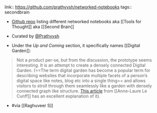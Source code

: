link:: https://github.com/prathyvsh/networked-notebooks
tags:: secondbrain

- [Github repo](https://github.com/prathyvsh/networked-notebooks) listing different networked notebooks aka [[Tools for Thought]] aka [[Second Brain]]

- Curated by [@Prathyvsh](https://github.com/prathyvsh)

- Under the _Up and Coming_ section, it specifically names [[Digital Garden]]:

> Not a product per-se, but from the discussion, the prototype seems interesting. It is an attempt to create a densely connected Digital Garden. (==The term digital garden has become a popular term for describing websites that incorporate multiple facets of a person’s digital space like notes, blog etc into a single thing== and allows visitors to stroll through them seamlessly like a garden with densely connected graph like structure. [This article](https://nesslabs.com/mind-garden) from [[Anne-Laure Le Cunff]] has an excellent explanation of it).

- #via [[Raghuveer S]]